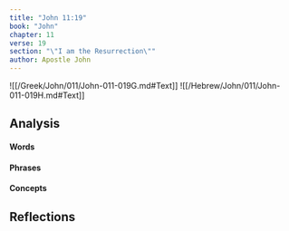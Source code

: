 ```yaml
---
title: "John 11:19"
book: "John"
chapter: 11
verse: 19
section: "\"I am the Resurrection\""
author: Apostle John
---
```

![[/Greek/John/011/John-011-019G.md#Text]]
![[/Hebrew/John/011/John-011-019H.md#Text]]

## Analysis

#### Words

#### Phrases

#### Concepts

## Reflections
